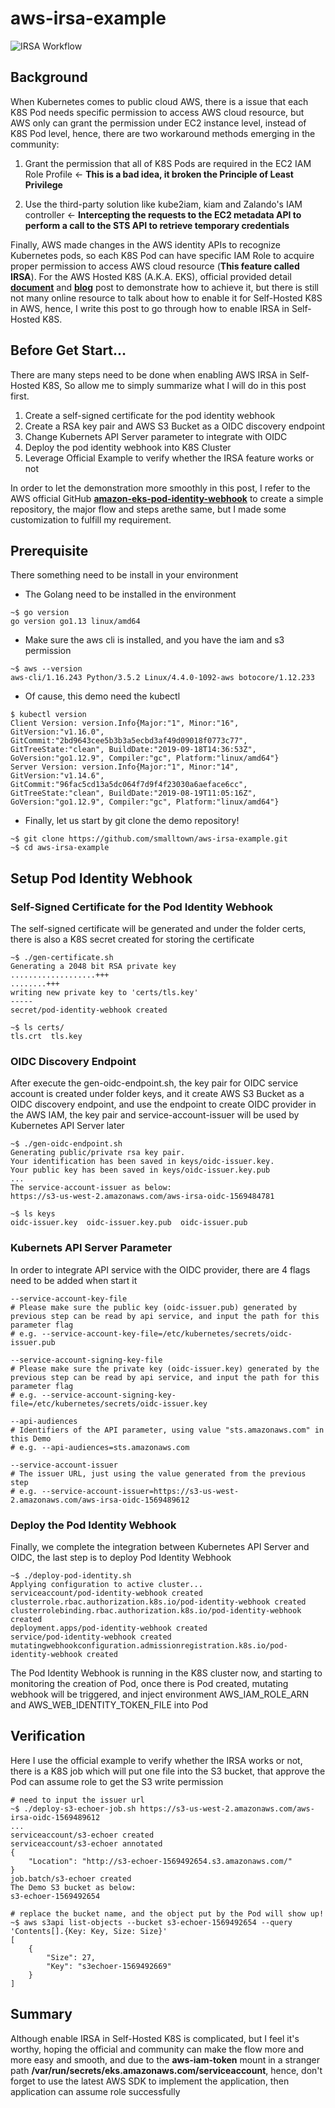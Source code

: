 # aws-irsa-example

![IRSA Workflow](https://miro.medium.com/max/973/1*gU0ZWiY_zyCv1mtzzDS9FA.png)

## Background
When Kubernetes comes to public cloud AWS, there is a issue that each K8S Pod needs specific permission to access AWS cloud resource, but AWS only can grant the permission under EC2 instance level, instead of K8S Pod level, hence, there are two workaround methods emerging in the community:

1. Grant the permission that all of K8S Pods are required in the EC2 IAM Role Profile ← **This is a bad idea, it broken the Principle of Least Privilege**

2. Use the third-party solution like kube2iam, kiam and Zalando's IAM controller ← **Intercepting the requests to the EC2 metadata API to perform a call to the STS API to retrieve temporary credentials**

Finally, AWS made changes in the AWS identity APIs to recognize Kubernetes pods, so each K8S Pod can have specific IAM Role to acquire proper permission to access AWS cloud resource (**This feature called IRSA**). For the AWS Hosted K8S (A.K.A. EKS), official provided detail [**document**](https://docs.aws.amazon.com/eks/latest/userguide/iam-roles-for-service-accounts.html) and [**blog**](https://aws.amazon.com/blogs/opensource/introducing-fine-grained-iam-roles-service-accounts/) post to demonstrate how to achieve it, but there is still not many online resource to talk about how to enable it for Self-Hosted K8S in AWS, hence, I write this post to go through how to enable IRSA in Self-Hosted K8S.

## Before Get Start…
There are many steps need to be done when enabling AWS IRSA in Self-Hosted K8S, So allow me to simply summarize what I will do in this post first.

1. Create a self-signed certificate for the pod identity webhook
2. Create a RSA key pair and AWS S3 Bucket as a OIDC discovery endpoint
3. Change Kubernets API Server parameter to integrate with OIDC
4. Deploy the pod identity webhook into K8S Cluster
5. Leverage Official Example to verify whether the IRSA feature works or not

In order to let the demonstration more smoothly in this post, I refer to the AWS official GitHub [**amazon-eks-pod-identity-webhook**](https://github.com/aws/amazon-eks-pod-identity-webhook) to create a simple repository, the major flow and steps arethe same, but I made some customization to fulfill my requirement.

## Prerequisite
There something need to be install in your environment

* The Golang need to be installed in the environment

```
~$ go version 
go version go1.13 linux/amd64
```
   
* Make sure the aws cli is installed, and you have the iam and s3 permission

```
~$ aws --version
aws-cli/1.16.243 Python/3.5.2 Linux/4.4.0-1092-aws botocore/1.12.233
```

* Of cause, this demo need the kubectl
```
$ kubectl version
Client Version: version.Info{Major:"1", Minor:"16", GitVersion:"v1.16.0", GitCommit:"2bd9643cee5b3b3a5ecbd3af49d09018f0773c77", GitTreeState:"clean", BuildDate:"2019-09-18T14:36:53Z", GoVersion:"go1.12.9", Compiler:"gc", Platform:"linux/amd64"}
Server Version: version.Info{Major:"1", Minor:"14", GitVersion:"v1.14.6", GitCommit:"96fac5cd13a5dc064f7d9f4f23030a6aeface6cc", GitTreeState:"clean", BuildDate:"2019-08-19T11:05:16Z", GoVersion:"go1.12.9", Compiler:"gc", Platform:"linux/amd64"}
```

* Finally, let us start by git clone the demo repository!
```
~$ git clone https://github.com/smalltown/aws-irsa-example.git
~$ cd aws-irsa-example
```

## Setup Pod Identity Webhook
### Self-Signed Certificate for the Pod Identity Webhook
The self-signed certificate will be generated and under the folder certs, there is also a K8S secret created for storing the certificate

```
~$ ./gen-certificate.sh
Generating a 2048 bit RSA private key
...................+++
........+++
writing new private key to 'certs/tls.key'
-----
secret/pod-identity-webhook created

~$ ls certs/
tls.crt  tls.key
```

### OIDC Discovery Endpoint
After execute the gen-oidc-endpoint.sh, the key pair for OIDC service account is created under folder keys, and it create AWS S3 Bucket as a OIDC discovery endpoint, and use the endpoint to create OIDC provider in the AWS IAM, the key pair and service-account-issuer will be used by Kubernetes API Server later

```
~$ ./gen-oidc-endpoint.sh
Generating public/private rsa key pair.
Your identification has been saved in keys/oidc-issuer.key.
Your public key has been saved in keys/oidc-issuer.key.pub
...
The service-account-issuer as below:
https://s3-us-west-2.amazonaws.com/aws-irsa-oidc-1569484781

~$ ls keys
oidc-issuer.key  oidc-issuer.key.pub  oidc-issuer.pub
```

### Kubernets API Server Parameter
In order to integrate API service with the OIDC provider, there are 4 flags need to be added when start it

```
--service-account-key-file
# Please make sure the public key (oidc-issuer.pub) generated by previous step can be read by api service, and input the path for this parameter flag
# e.g. --service-account-key-file=/etc/kubernetes/secrets/oidc-issuer.pub

--service-account-signing-key-file
# Please make sure the private key (oidc-issuer.key) generated by the previous step can be read by api service, and input the path for this parameter flag
# e.g. --service-account-signing-key-file=/etc/kubernetes/secrets/oidc-issuer.key

--api-audiences
# Identifiers of the API parameter, using value "sts.amazonaws.com" in this Demo
# e.g. --api-audiences=sts.amazonaws.com

--service-account-issuer
# The issuer URL, just using the value generated from the previous step
# e.g. --service-account-issuer=https://s3-us-west-2.amazonaws.com/aws-irsa-oidc-1569489612
```

### Deploy the Pod Identity Webhook
Finally, we complete the integration between Kubernetes API Server and OIDC, the last step is to deploy Pod Identity Webhook

```
~$ ./deploy-pod-identity.sh
Applying configuration to active cluster...
serviceaccount/pod-identity-webhook created
clusterrole.rbac.authorization.k8s.io/pod-identity-webhook created
clusterrolebinding.rbac.authorization.k8s.io/pod-identity-webhook created
deployment.apps/pod-identity-webhook created
service/pod-identity-webhook created
mutatingwebhookconfiguration.admissionregistration.k8s.io/pod-identity-webhook created
```

The Pod Identity Webhook is running in the K8S cluster now, and starting to monitoring the creation of Pod, once there is Pod created, mutating webhook will be triggered, and inject environment AWS\_IAM\_ROLE\_ARN and AWS\_WEB\_IDENTITY\_TOKEN\_FILE into Pod

## Verification
Here I use the official example to verify whether the IRSA works or not, there is a K8S job which will put one file into the S3 bucket, that approve the Pod can assume role to get the S3 write permission

```
# need to input the issuer url
~$ ./deploy-s3-echoer-job.sh https://s3-us-west-2.amazonaws.com/aws-irsa-oidc-1569489612
...
serviceaccount/s3-echoer created
serviceaccount/s3-echoer annotated
{
    "Location": "http://s3-echoer-1569492654.s3.amazonaws.com/"
}
job.batch/s3-echoer created
The Demo S3 bucket as below:
s3-echoer-1569492654

# replace the bucket name, and the object put by the Pod will show up!
~$ aws s3api list-objects --bucket s3-echoer-1569492654 --query 'Contents[].{Key: Key, Size: Size}'
[
    {
        "Size": 27,
        "Key": "s3echoer-1569492669"
    }
]
```

## Summary
Although enable IRSA in Self-Hosted K8S is complicated, but I feel it's worthy, hoping the official and community can make the flow more and more easy and smooth, and due to the **aws-iam-token** mount in a stranger path **/var/run/secrets/eks.amazonaws.com/serviceaccount**, hence, don't forget to use the latest AWS SDK to implement the application, then application can assume role successfully